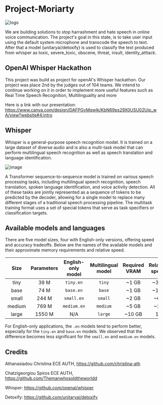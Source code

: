 # Project-Moriarty
![logo](https://user-images.githubusercontent.com/79098250/196054331-e06a169e-a848-4266-9943-b5424eccd63d.png)

We are building solutions to stop harrashment and hate speech in online voice communication. The project's goal in this state, is to take user input using the default system microphone and transcode the speech to text. After that a model (unitaryai/detoxify) is used to classify the text produced from whisper as toxic, severe_toxic, obscene, threat, insult, identity_atttack.
## OpenAI Whisper Hackathon

This project was build as project for openAI's Whisper hackathon. Our project was place 2nd by the judges out of 104 teams. We intend to continue working on it in order to implement more useful features such as Real Time Speech Recognition, Multilinguality and more

Here is a link with our presentation: https://www.canva.com/design/DAFPGvMqwIk/KbN69ps29X0USU02Uip_wA/view?website#4:intro

## Whisper 

Whisper is a general-purpose speech recognition model. It is trained on a large dataset of diverse audio and is also a multi-task model that can perform multilingual speech recognition as well as speech translation and language identification.

![image](https://user-images.githubusercontent.com/79098250/196047216-c2974db6-b355-4cd1-b27a-551e3bca8b40.png)

A Transformer sequence-to-sequence model is trained on various speech processing tasks, including multilingual speech recognition, speech translation, spoken language identification, and voice activity detection. All of these tasks are jointly represented as a sequence of tokens to be predicted by the decoder, allowing for a single model to replace many different stages of a traditional speech processing pipeline. The multitask training format uses a set of special tokens that serve as task specifiers or classification targets.


## Available models and languages

There are five model sizes, four with English-only versions, offering speed and accuracy tradeoffs. Below are the names of the available models and their approximate memory requirements and relative speed. 


|  Size  | Parameters | English-only model | Multilingual model | Required VRAM | Relative speed |
|:------:|:----------:|:------------------:|:------------------:|:-------------:|:--------------:|
|  tiny  |    39 M    |     `tiny.en`      |       `tiny`       |     ~1 GB     |      ~32x      |
|  base  |    74 M    |     `base.en`      |       `base`       |     ~1 GB     |      ~16x      |
| small  |   244 M    |     `small.en`     |      `small`       |     ~2 GB     |      ~6x       |
| medium |   769 M    |    `medium.en`     |      `medium`      |     ~5 GB     |      ~2x       |
| large  |   1550 M   |        N/A         |      `large`       |    ~10 GB     |       1x       |

For English-only applications, the `.en` models tend to perform better, especially for the `tiny.en` and `base.en` models. We observed that the difference becomes less significant for the `small.en` and `medium.en` models. 
## Credits
Athanasiadou Christina ECE AUTH, https://github.com/christina-ath

Chatzigeorgiou Spiros ECE AUTH, https://github.com/Themanwhosoldtheworldd 

Whisper: https://github.com/openai/whisper

Detoxify: https://github.com/unitaryai/detoxify






